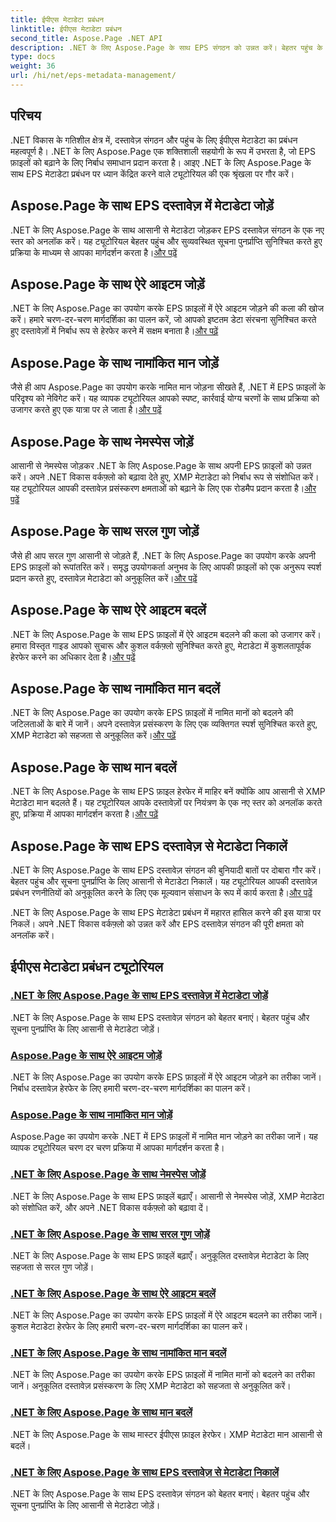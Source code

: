 ```yaml
---
title: ईपीएस मेटाडेटा प्रबंधन
linktitle: ईपीएस मेटाडेटा प्रबंधन
second_title: Aspose.Page .NET API
description: .NET के लिए Aspose.Page के साथ EPS संगठन को उन्नत करें। बेहतर पहुंच के लिए आसानी से मेटाडेटा जोड़ें। ईपीएस मेटाडेटा प्रबंधन ट्यूटोरियल का अन्वेषण करें।
type: docs
weight: 36
url: /hi/net/eps-metadata-management/
---
```


## परिचय

.NET विकास के गतिशील क्षेत्र में, दस्तावेज़ संगठन और पहुंच के लिए ईपीएस मेटाडेटा का प्रबंधन महत्वपूर्ण है। .NET के लिए Aspose.Page एक शक्तिशाली सहयोगी के रूप में उभरता है, जो EPS फ़ाइलों को बढ़ाने के लिए निर्बाध समाधान प्रदान करता है। आइए .NET के लिए Aspose.Page के साथ EPS मेटाडेटा प्रबंधन पर ध्यान केंद्रित करने वाले ट्यूटोरियल की एक श्रृंखला पर गौर करें।

## Aspose.Page के साथ EPS दस्तावेज़ में मेटाडेटा जोड़ें
.NET के लिए Aspose.Page के साथ आसानी से मेटाडेटा जोड़कर EPS दस्तावेज़ संगठन के एक नए स्तर को अनलॉक करें। यह ट्यूटोरियल बेहतर पहुंच और सुव्यवस्थित सूचना पुनर्प्राप्ति सुनिश्चित करते हुए प्रक्रिया के माध्यम से आपका मार्गदर्शन करता है।[और पढ़ें](./add-metadata-to-eps-document/)

## Aspose.Page के साथ ऐरे आइटम जोड़ें
 .NET के लिए Aspose.Page का उपयोग करके EPS फ़ाइलों में ऐरे आइटम जोड़ने की कला की खोज करें। हमारे चरण-दर-चरण मार्गदर्शिका का पालन करें, जो आपको इष्टतम डेटा संरचना सुनिश्चित करते हुए दस्तावेज़ों में निर्बाध रूप से हेरफेर करने में सक्षम बनाता है।[और पढ़ें](./modify-eps-metadata-add-array-items/)

## Aspose.Page के साथ नामांकित मान जोड़ें
 जैसे ही आप Aspose.Page का उपयोग करके नामित मान जोड़ना सीखते हैं, .NET में EPS फ़ाइलों के परिदृश्य को नेविगेट करें। यह व्यापक ट्यूटोरियल आपको स्पष्ट, कार्रवाई योग्य चरणों के साथ प्रक्रिया को उजागर करते हुए एक यात्रा पर ले जाता है।[और पढ़ें](./modify-eps-metadata-add-named-value/)

## Aspose.Page के साथ नेमस्पेस जोड़ें
 आसानी से नेमस्पेस जोड़कर .NET के लिए Aspose.Page के साथ अपनी EPS फ़ाइलों को उन्नत करें। अपने .NET विकास वर्कफ़्लो को बढ़ावा देते हुए, XMP मेटाडेटा को निर्बाध रूप से संशोधित करें। यह ट्यूटोरियल आपकी दस्तावेज़ प्रसंस्करण क्षमताओं को बढ़ाने के लिए एक रोडमैप प्रदान करता है।[और पढ़ें](./modify-eps-metadata-add-namespace/)

## Aspose.Page के साथ सरल गुण जोड़ें
 जैसे ही आप सरल गुण आसानी से जोड़ते हैं, .NET के लिए Aspose.Page का उपयोग करके अपनी EPS फ़ाइलों को रूपांतरित करें। समृद्ध उपयोगकर्ता अनुभव के लिए आपकी फ़ाइलों को एक अनुरूप स्पर्श प्रदान करते हुए, दस्तावेज़ मेटाडेटा को अनुकूलित करें।[और पढ़ें](./modify-eps-metadata-add-simple-properties/)

## Aspose.Page के साथ ऐरे आइटम बदलें
 .NET के लिए Aspose.Page के साथ EPS फ़ाइलों में ऐरे आइटम बदलने की कला को उजागर करें। हमारा विस्तृत गाइड आपको सुचारू और कुशल वर्कफ़्लो सुनिश्चित करते हुए, मेटाडेटा में कुशलतापूर्वक हेरफेर करने का अधिकार देता है।[और पढ़ें](./modify-eps-metadata-change-array-items/)

## Aspose.Page के साथ नामांकित मान बदलें
 .NET के लिए Aspose.Page का उपयोग करके EPS फ़ाइलों में नामित मानों को बदलने की जटिलताओं के बारे में जानें। अपने दस्तावेज़ प्रसंस्करण के लिए एक व्यक्तिगत स्पर्श सुनिश्चित करते हुए, XMP मेटाडेटा को सहजता से अनुकूलित करें।[और पढ़ें](./modify-eps-metadata-change-named-value/)

## Aspose.Page के साथ मान बदलें
 .NET के लिए Aspose.Page के साथ EPS फ़ाइल हेरफेर में माहिर बनें क्योंकि आप आसानी से XMP मेटाडेटा मान बदलते हैं। यह ट्यूटोरियल आपके दस्तावेज़ों पर नियंत्रण के एक नए स्तर को अनलॉक करते हुए, प्रक्रिया में आपका मार्गदर्शन करता है।[और पढ़ें](./modify-eps-metadata-change-values/)

## Aspose.Page के साथ EPS दस्तावेज़ से मेटाडेटा निकालें
 .NET के लिए Aspose.Page के साथ EPS दस्तावेज़ संगठन की बुनियादी बातों पर दोबारा गौर करें। बेहतर पहुंच और सूचना पुनर्प्राप्ति के लिए आसानी से मेटाडेटा निकालें। यह ट्यूटोरियल आपकी दस्तावेज़ प्रबंधन रणनीतियों को अनुकूलित करने के लिए एक मूल्यवान संसाधन के रूप में कार्य करता है।[और पढ़ें](./extract-metadata-from-eps-document/)

.NET के लिए Aspose.Page के साथ EPS मेटाडेटा प्रबंधन में महारत हासिल करने की इस यात्रा पर निकलें। अपने .NET विकास वर्कफ़्लो को उन्नत करें और EPS दस्तावेज़ संगठन की पूरी क्षमता को अनलॉक करें।
## ईपीएस मेटाडेटा प्रबंधन ट्यूटोरियल
### [.NET के लिए Aspose.Page के साथ EPS दस्तावेज़ में मेटाडेटा जोड़ें](./add-metadata-to-eps-document/)
.NET के लिए Aspose.Page के साथ EPS दस्तावेज़ संगठन को बेहतर बनाएं। बेहतर पहुंच और सूचना पुनर्प्राप्ति के लिए आसानी से मेटाडेटा जोड़ें।
### [Aspose.Page के साथ ऐरे आइटम जोड़ें](./modify-eps-metadata-add-array-items/)
.NET के लिए Aspose.Page का उपयोग करके EPS फ़ाइलों में ऐरे आइटम जोड़ने का तरीका जानें। निर्बाध दस्तावेज़ हेरफेर के लिए हमारी चरण-दर-चरण मार्गदर्शिका का पालन करें।
### [Aspose.Page के साथ नामांकित मान जोड़ें](./modify-eps-metadata-add-named-value/)
Aspose.Page का उपयोग करके .NET में EPS फ़ाइलों में नामित मान जोड़ने का तरीका जानें। यह व्यापक ट्यूटोरियल चरण दर चरण प्रक्रिया में आपका मार्गदर्शन करता है।
### [.NET के लिए Aspose.Page के साथ नेमस्पेस जोड़ें](./modify-eps-metadata-add-namespace/)
.NET के लिए Aspose.Page के साथ EPS फ़ाइलें बढ़ाएँ। आसानी से नेमस्पेस जोड़ें, XMP मेटाडेटा को संशोधित करें, और अपने .NET विकास वर्कफ़्लो को बढ़ावा दें।
### [.NET के लिए Aspose.Page के साथ सरल गुण जोड़ें](./modify-eps-metadata-add-simple-properties/)
.NET के लिए Aspose.Page के साथ EPS फ़ाइलें बढ़ाएँ। अनुकूलित दस्तावेज़ मेटाडेटा के लिए सहजता से सरल गुण जोड़ें।
### [.NET के लिए Aspose.Page के साथ ऐरे आइटम बदलें](./modify-eps-metadata-change-array-items/)
.NET के लिए Aspose.Page का उपयोग करके EPS फ़ाइलों में ऐरे आइटम बदलने का तरीका जानें। कुशल मेटाडेटा हेरफेर के लिए हमारी चरण-दर-चरण मार्गदर्शिका का पालन करें।
### [.NET के लिए Aspose.Page के साथ नामांकित मान बदलें](./modify-eps-metadata-change-named-value/)
.NET के लिए Aspose.Page का उपयोग करके EPS फ़ाइलों में नामित मानों को बदलने का तरीका जानें। अनुकूलित दस्तावेज़ प्रसंस्करण के लिए XMP मेटाडेटा को सहजता से अनुकूलित करें।
### [.NET के लिए Aspose.Page के साथ मान बदलें](./modify-eps-metadata-change-values/)
.NET के लिए Aspose.Page के साथ मास्टर ईपीएस फ़ाइल हेरफेर। XMP मेटाडेटा मान आसानी से बदलें।
### [.NET के लिए Aspose.Page के साथ EPS दस्तावेज़ से मेटाडेटा निकालें](./extract-metadata-from-eps-document/)
.NET के लिए Aspose.Page के साथ EPS दस्तावेज़ संगठन को बेहतर बनाएं। बेहतर पहुंच और सूचना पुनर्प्राप्ति के लिए आसानी से मेटाडेटा जोड़ें।
